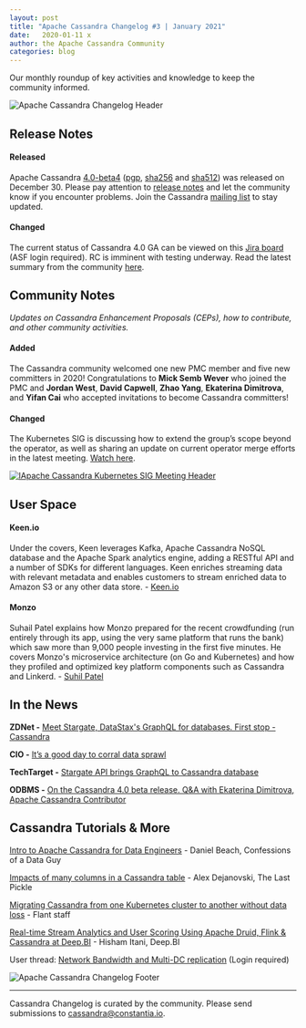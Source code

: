 ```yaml
---
layout: post
title: "Apache Cassandra Changelog #3 | January 2021"
date:   2020-01-11 x
author: the Apache Cassandra Community
categories: blog
---
```

Our monthly roundup of key activities and knowledge to keep the community informed.

![Apache Cassandra Changelog Header](/img/changelog_header.jpg "image_tooltip")

## Release Notes

#### **Released**
Apache Cassandra [4.0-beta4](https://www.apache.org/dyn/closer.lua/cassandra/4.0-beta4/apache-cassandra-4.0-beta4-bin.tar.gz) ([pgp](https://downloads.apache.org/cassandra/4.0-beta4/apache-cassandra-4.0-beta4-bin.tar.gz.asc), [sha256](https://downloads.apache.org/cassandra/4.0-beta4/apache-cassandra-4.0-beta4-bin.tar.gz.sha256) and [sha512](https://downloads.apache.org/cassandra/4.0-beta4/apache-cassandra-4.0-beta4-bin.tar.gz.sha512)) was released on December 30. Please pay attention to [release notes](https://gitbox.apache.org/repos/asf?p=cassandra.git;a=blob_plain;f=CHANGES.txt;hb=refs/tags/cassandra-4.0-beta4) and let the community know if you encounter problems. Join the Cassandra [mailing list](https://cassandra.apache.org/community/) to stay updated.

#### **Changed**
The current status of Cassandra 4.0 GA can be viewed on this [Jira board](https://issues.apache.org/jira/secure/RapidBoard.jspa?rapidView=355&quickFilter=1661) (ASF login required). RC is imminent with testing underway. Read the latest summary from the community [here](https://lists.apache.org/thread.html/r0caf3bc4c3d5b2ef2a9cc299b65a13ce55fa925ceeb404c986809839%40%3Cdev.cassandra.apache.org%3E). 

## Community Notes

_Updates on Cassandra Enhancement Proposals (CEPs), how to contribute, and other community activities._

#### **Added**
The Cassandra community welcomed one new PMC member and five new committers in 2020! Congratulations to **Mick Semb Wever** who joined the PMC and **Jordan West**, **David Capwell**, **Zhao Yang**, **Ekaterina Dimitrova**, and **Yifan Cai** who accepted invitations to become Cassandra committers! 

#### **Changed**
The Kubernetes SIG is discussing how to extend the group’s scope beyond the operator, as well as sharing an update on current operator merge efforts in the latest meeting. [Watch here](https://www.youtube.com/watch?v=3X0Ulor3THU&feature=youtu.be).

[![IApache Cassandra Kubernetes SIG Meeting Header](https://i.ytimg.com/vi/3X0Ulor3THU/sddefault.jpg)](https://www.youtube.com/watch?v=3X0Ulor3THU&t=135s)

## User Space

#### **Keen.io**
Under the covers, Keen leverages Kafka, Apache Cassandra NoSQL database and the Apache Spark analytics engine, adding a RESTful API and a number of SDKs for different languages. Keen enriches streaming data with relevant metadata and enables customers to stream enriched data to Amazon S3 or any other data store. - [Keen.io](https://siliconangle.com/2020/10/09/data-firehose-next-generation-streaming-technologies-goes-cloud-native/)

#### **Monzo**
Suhail Patel explains how Monzo prepared for the recent crowdfunding (run entirely through its app, using the very same platform that runs the bank) which saw more than 9,000 people investing in the first five minutes. He covers Monzo's microservice architecture (on Go and Kubernetes) and how they profiled and optimized key platform components such as Cassandra and Linkerd. - [Suhil Patel](https://www.infoq.com/presentations/monzo-microservices-arch/?utm_source=presentations&utm_medium=london&utm_campaign=qcon)

## In the News

**ZDNet -** [Meet Stargate, DataStax's GraphQL for databases. First stop - Cassandra](https://www.zdnet.com/article/meet-stargate-datastaxs-graphql-for-databases-first-stop-cassandra/)

**CIO -** [It’s a good day to corral data sprawl](https://www.cio.com/article/3601191/its-a-good-day-to-corral-data-sprawl.html)

**TechTarget -** [Stargate API brings GraphQL to Cassandra database](https://searchdatamanagement.techtarget.com/news/252493551/Stargate-API-brings-GraphQL-to-Cassandra-Database)

**ODBMS -** [On the Cassandra 4.0 beta release. Q&A with Ekaterina Dimitrova, Apache Cassandra Contributor](http://www.odbms.org/2020/12/on-the-cassandra-4-0-beta-release-qa-with-ekaterina-dimitrova-apache-cassandra-contributor/)

## Cassandra Tutorials & More

[Intro to Apache Cassandra for Data Engineers](https://www.confessionsofadataguy.com/intro-to-apache-cassandra-for-data-engineers/) - Daniel Beach, Confessions of a Data Guy

[Impacts of many columns in a Cassandra table](https://thelastpickle.com/blog/2020/12/17/impacts-of-many-columns-in-cassandra-table.html) - Alex Dejanovski, The Last Pickle

[Migrating Cassandra from one Kubernetes cluster to another without data loss](https://medium.com/flant-com/migrating-cassandra-between-kubernetes-clusters-ae4ab4ada028) - Flant staff

[Real-time Stream Analytics and User Scoring Using Apache Druid, Flink & Cassandra at Deep.BI](https://www.deep.bi/blog/real-time-stream-analytics-and-user-scoring-using-apache-flink-druid-cassandra-at-deep-bi) - Hisham Itani, Deep.BI

User thread: [Network Bandwidth and Multi-DC replication](https://lists.apache.org/thread.html/rb92c715974408a19961733d6b744c36e100280259b1c6ecbc607c5fd%40%3Cuser.cassandra.apache.org%3E) (Login required)

![Apache Cassandra Changelog Footer](/img/changelog_footer.jpg "image_tooltip")

---


Cassandra Changelog is curated by the community. Please send submissions to [cassandra@constantia.io](mailto:cassandra@constantia.io). 
